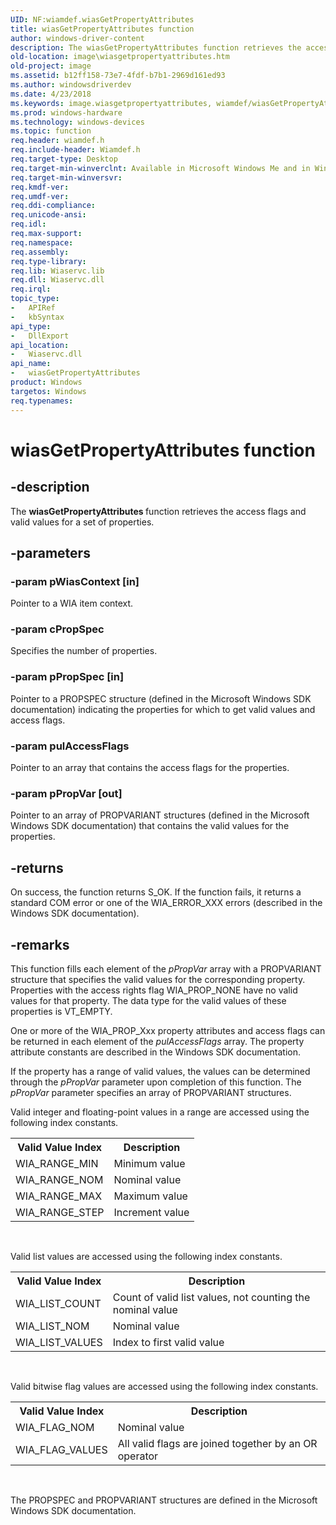 ```yaml
---
UID: NF:wiamdef.wiasGetPropertyAttributes
title: wiasGetPropertyAttributes function
author: windows-driver-content
description: The wiasGetPropertyAttributes function retrieves the access flags and valid values for a set of properties.
old-location: image\wiasgetpropertyattributes.htm
old-project: image
ms.assetid: b12ff158-73e7-4fdf-b7b1-2969d161ed93
ms.author: windowsdriverdev
ms.date: 4/23/2018
ms.keywords: image.wiasgetpropertyattributes, wiamdef/wiasGetPropertyAttributes, wiasFncs_d1a6ee77-54bc-400f-a670-e39889c71835.xml, wiasGetPropertyAttributes, wiasGetPropertyAttributes function [Imaging Devices]
ms.prod: windows-hardware
ms.technology: windows-devices
ms.topic: function
req.header: wiamdef.h
req.include-header: Wiamdef.h
req.target-type: Desktop
req.target-min-winverclnt: Available in Microsoft Windows Me and in Windows XP and later versions of the Windows operating systems.
req.target-min-winversvr: 
req.kmdf-ver: 
req.umdf-ver: 
req.ddi-compliance: 
req.unicode-ansi: 
req.idl: 
req.max-support: 
req.namespace: 
req.assembly: 
req.type-library: 
req.lib: Wiaservc.lib
req.dll: Wiaservc.dll
req.irql: 
topic_type:
-	APIRef
-	kbSyntax
api_type:
-	DllExport
api_location:
-	Wiaservc.dll
api_name:
-	wiasGetPropertyAttributes
product: Windows
targetos: Windows
req.typenames: 
---
```


# wiasGetPropertyAttributes function


## -description


The <b>wiasGetPropertyAttributes </b>function retrieves the access flags and valid values for a set of properties.


## -parameters




### -param pWiasContext [in]

Pointer to a WIA item context.


### -param cPropSpec

Specifies the number of properties.


### -param pPropSpec [in]

Pointer to a PROPSPEC structure (defined in the Microsoft Windows SDK documentation) indicating the properties for which to get valid values and access flags.


### -param pulAccessFlags

Pointer to an array that contains the access flags for the properties.


### -param pPropVar [out]

Pointer to an array of PROPVARIANT structures (defined in the Microsoft Windows SDK documentation) that contains the valid values for the properties.


## -returns



On success, the function returns S_OK. If the function fails, it returns a standard COM error or one of the WIA_ERROR_XXX errors (described in the Windows SDK documentation).




## -remarks



This function fills each element of the <i>pPropVar </i>array with a PROPVARIANT structure that specifies the valid values for the corresponding property. Properties with the access rights flag WIA_PROP_NONE have no valid values for that property. The data type for the valid values of these properties is VT_EMPTY.

One or more of the WIA_PROP_Xxx property attributes and access flags can be returned in each element of the <i>pulAccessFlags</i> array. The property attribute constants are described in the Windows SDK documentation.

If the property has a range of valid values, the values can be determined through the <i>pPropVar </i>parameter upon completion of this function. The <i>pPropVar </i>parameter specifies an array of PROPVARIANT structures.

Valid integer and floating-point values in a range are accessed using the following index constants.

<table>
<tr>
<th>Valid Value Index</th>
<th>Description</th>
</tr>
<tr>
<td>
WIA_RANGE_MIN  

</td>
<td>
Minimum value

</td>
</tr>
<tr>
<td>
WIA_RANGE_NOM  

</td>
<td>
Nominal value

</td>
</tr>
<tr>
<td>
WIA_RANGE_MAX  

</td>
<td>
Maximum value

</td>
</tr>
<tr>
<td>
WIA_RANGE_STEP

</td>
<td>
Increment value

</td>
</tr>
</table>
 

Valid list values are accessed using the following index constants.

<table>
<tr>
<th>Valid Value Index</th>
<th>Description</th>
</tr>
<tr>
<td>
WIA_LIST_COUNT

</td>
<td>
Count of valid list values, not counting the nominal value

</td>
</tr>
<tr>
<td>
WIA_LIST_NOM

</td>
<td>
Nominal value

</td>
</tr>
<tr>
<td>
WIA_LIST_VALUES

</td>
<td>
Index to first valid value

</td>
</tr>
</table>
 

Valid bitwise flag values are accessed using the following index constants.

<table>
<tr>
<th>Valid Value Index</th>
<th>Description</th>
</tr>
<tr>
<td>
WIA_FLAG_NOM   

</td>
<td>
Nominal value

</td>
</tr>
<tr>
<td>
WIA_FLAG_VALUES

</td>
<td>
All valid flags are joined together by an OR operator

</td>
</tr>
</table>
 

The PROPSPEC and PROPVARIANT structures are defined in the Microsoft Windows SDK documentation.



